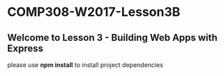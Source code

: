 # COMP308-W2017-Lesson3B

## Welcome to Lesson 3 - Building Web Apps with Express

please use **npm install** to install project dependencies